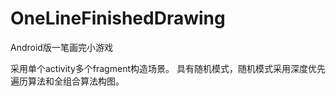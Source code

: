 # OneLineFinishedDrawing
Android版一笔画完小游戏

采用单个activity多个fragment构造场景。 具有随机模式，随机模式采用深度优先遍历算法和全组合算法构图。
